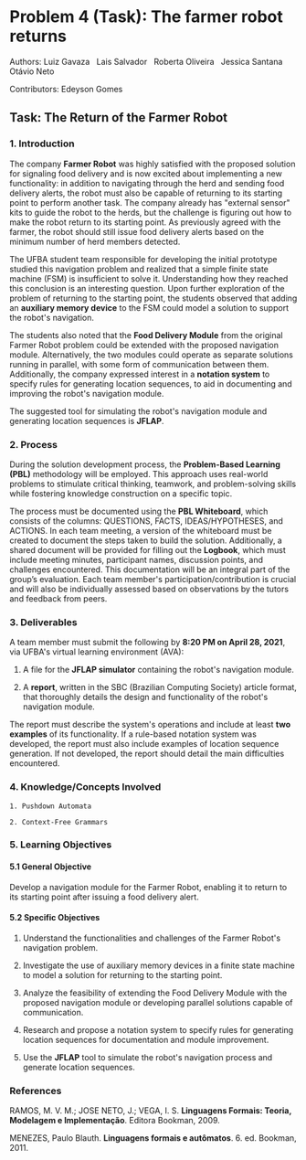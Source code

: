﻿# **Problem 4 (Task): The farmer robot returns**
 
 Authors: Luiz Gavaza &nbsp; Lais Salvador &nbsp; Roberta Oliveira &nbsp; Jessica Santana &nbsp; Otávio Neto
 
 Contributors: Edeyson Gomes
 
## **Task: The Return of the Farmer Robot**

### **1. Introduction**

The company **Farmer Robot** was highly satisfied with the proposed solution for signaling food delivery and is now excited about implementing a new functionality: in addition to navigating through the herd and sending food delivery alerts, the robot must also be capable of returning to its starting point to perform another task. The company already has "external sensor" kits to guide the robot to the herds, but the challenge is figuring out how to make the robot return to its starting point. As previously agreed with the farmer, the robot should still issue food delivery alerts based on the minimum number of herd members detected.

The UFBA student team responsible for developing the initial prototype studied this navigation problem and realized that a simple finite state machine (FSM) is insufficient to solve it. Understanding how they reached this conclusion is an interesting question. Upon further exploration of the problem of returning to the starting point, the students observed that adding an **auxiliary memory device** to the FSM could model a solution to support the robot's navigation.

The students also noted that the **Food Delivery Module** from the original Farmer Robot problem could be extended with the proposed navigation module. Alternatively, the two modules could operate as separate solutions running in parallel, with some form of communication between them. Additionally, the company expressed interest in a **notation system** to specify rules for generating location sequences, to aid in documenting and improving the robot's navigation module.

The suggested tool for simulating the robot's navigation module and generating location sequences is **JFLAP**.



### **2. Process**

During the solution development process, the **Problem-Based Learning (PBL)** methodology will be employed. This approach uses real-world problems to stimulate critical thinking, teamwork, and problem-solving skills while fostering knowledge construction on a specific topic.

The process must be documented using the **PBL Whiteboard**, which consists of the columns: QUESTIONS, FACTS, IDEAS/HYPOTHESES, and ACTIONS. In each team meeting, a version of the whiteboard must be created to document the steps taken to build the solution. Additionally, a shared document will be provided for filling out the **Logbook**, which must include meeting minutes, participant names, discussion points, and challenges encountered. This documentation will be an integral part of the group’s evaluation. Each team member's participation/contribution is crucial and will also be individually assessed based on observations by the tutors and feedback from peers.



### **3. Deliverables**

A team member must submit the following by **8:20 PM on April 28, 2021**, via UFBA's virtual learning environment (AVA):  

1. A file for the **JFLAP simulator** containing the robot's navigation module.  

2. A **report**, written in the SBC (Brazilian Computing Society) article format, that thoroughly details the design and functionality of the robot's navigation module.  

The report must describe the system's operations and include at least **two examples** of its functionality. If a rule-based notation system was developed, the report must also include examples of location sequence generation. If not developed, the report should detail the main difficulties encountered.



### **4. Knowledge/Concepts Involved**

    1. Pushdown Automata 
    
    2. Context-Free Grammars  



### **5. Learning Objectives**

#### **5.1 General Objective**

Develop a navigation module for the Farmer Robot, enabling it to return to its starting point after issuing a food delivery alert.

#### **5.2 Specific Objectives**

1. Understand the functionalities and challenges of the Farmer Robot's navigation problem.  

2. Investigate the use of auxiliary memory devices in a finite state machine to model a solution for returning to the starting point.  

3. Analyze the feasibility of extending the Food Delivery Module with the proposed navigation module or developing parallel solutions capable of communication.  

4. Research and propose a notation system to specify rules for generating location sequences for documentation and module improvement.  

5. Use the **JFLAP** tool to simulate the robot's navigation process and generate location sequences.  

### </a> References 
RAMOS, M. V. M.; JOSE NETO, J.; VEGA, I. S. **Linguagens Formais: Teoria, Modelagem e Implementação**. Editora Bookman, 2009.

MENEZES, Paulo Blauth. **Linguagens formais e autômatos**. 6. ed. Bookman, 2011.